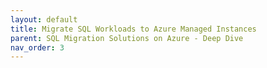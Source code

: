 ```yaml
---
layout: default
title: Migrate SQL Workloads to Azure Managed Instances
parent: SQL Migration Solutions on Azure - Deep Dive
nav_order: 3
---
```

